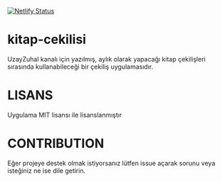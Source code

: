 [![Netlify Status](https://api.netlify.com/api/v1/badges/9c2b07fa-981c-4e3d-9ee7-1db2a4152b23/deploy-status)](https://app.netlify.com/sites/uzayzuhal-kitap-cekilis/deploys)

# kitap-cekilisi
UzayZuhal kanalı için yazılmış, aylık olarak yapacağı kitap çekilişleri sırasında kullanabileceği bir çekiliş uygulamasıdır.

# LISANS
Uygulama MIT lisansı ile lisanslanmıştır

# CONTRIBUTION
Eğer projeye destek olmak istiyorsanız lütfen issue açarak sorunu veya isteğiniz ne ise dile getirin.

